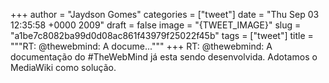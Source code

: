 
+++
author = "Jaydson Gomes"
categories = ["tweet"]
date = "Thu Sep 03 12:35:58 +0000 2009"
draft = false
image = "{TWEET_IMAGE}"
slug = "a1be7c8082ba99d0d08ac861f43979f25022f45b"
tags = ["tweet"]
title = """RT: @thewebmind: A docume..."""
+++
RT: @thewebmind: A documentação do #TheWebMind já esta sendo desenvolvida. Adotamos o MediaWiki como solução.
